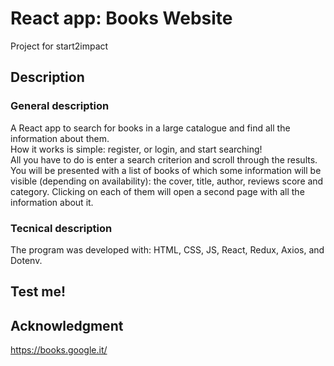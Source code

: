 # React app: Books Website
Project for start2impact

## Description
### General description
A React app to search for books in a large catalogue and find all the information about them. <br />
How it works is simple: register, or login, and start searching! <br />
All you have to do is enter a search criterion and scroll through the results. You will be presented with a list of books of which some information will be visible (depending on availability): the cover, title, author, reviews score and category. Clicking on each of them will open a second page with all the information about it.




### Tecnical description 
The program was developed with: HTML, CSS, JS, React, Redux, Axios, and Dotenv.

## Test me!


## Acknowledgment
https://books.google.it/